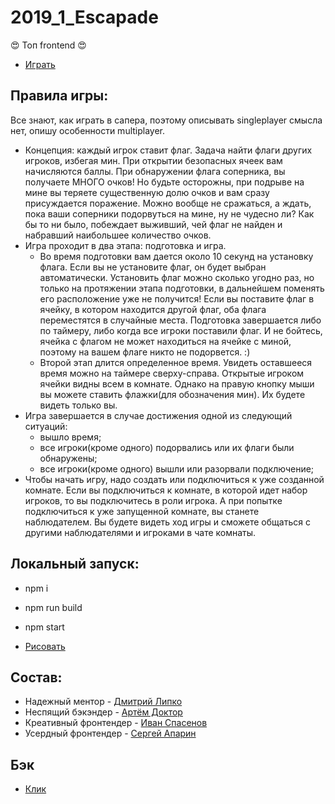 # 2019_1_Escapade
:heart_eyes: Топ frontend :heart_eyes:

- [Играть](https://ser.ru.com/)

## Правила игры:
Все знают, как играть в сапера, поэтому описывать singleplayer смысла нет, опишу особенности multiplayer.
- Концепция: каждый игрок ставит флаг. Задача найти флаги других игроков, избегая мин. При открытии безопасных ячеек вам начисляются баллы. При обнаружении флага соперника, вы получаете МНОГО очков! Но будьте осторожны, при подрыве на мине вы теряете существенную долю очков и вам сразу присуждается поражение. Можно вообще не сражаться, а ждать, пока ваши соперники подорвуться на мине, ну не чудесно ли? Как бы то ни было, побеждает выживший, чей флаг не найден и набравший наибольшее количество очков.
- Игра проходит в два этапа: подготовка и игра. 
  - Во время подготовки вам дается около 10 секунд на установку флага. Если вы не установите флаг, он будет выбран автоматически. Установить флаг можно сколько угодно раз, но только на протяжении этапа подготовки, в дальнейшем поменять его расположение уже не получится! Если вы поставите флаг в ячейку, в котором находится другой флаг, оба флага переместятся в случайные места. Подготовка завершается либо по таймеру, либо когда все игроки поставили флаг. И не бойтесь, ячейка с флагом не может находиться на ячейке с миной, поэтому на вашем флаге никто не подорвется. :)
  - Второй этап длится определенное время. Увидеть оставшееся время можно на таймере сверху-справа. Открытые игроком ячейки видны всем в комнате. Однако на правую кнопку мыши вы можете ставить флажки(для обозначения мин). Их будете видеть только вы.
- Игра завершается в случае достижения одной из следующий ситуаций:
  - вышло время;
  - все игроки(кроме одного) подорвались или их флаги были обнаружены;
  - все игроки(кроме одного) вышли или разорвали подключение;
- Чтобы начать игру, надо создать или подключиться к уже созданной комнате. Если вы подключиться к комнате, в которой идет набор игроков, то вы подключитесь в роли игрока. А при попытке подключиться к уже запущенной комнате, вы станете наблюдателем. Вы будете видеть ход игры и сможете общаться с другими наблюдателями и игроками в чате комнаты.

## Локальный запуск:
- npm i
- npm run build
- npm start

- [Рисовать](https://www.figma.com/file/WcFryEu51iySsuBd8F0CLi0S/explose)

## Состав:
- Надежный ментор - [Дмитрий Липко](https://github.com/dlipko)
- Неспящий бэкэндер - [Артём Доктор](https://github.com/SmartPhoneJava)
- Креативный фронтендер - [Иван Спасенов](https://github.com/slevinsps)
- Усердный фронтендер - [Сергей Апарин](https://github.com/Bigyin1)

## Бэк
- [Клик](https://github.com/frontend-park-mail-ru/2019_1_Escapade)

